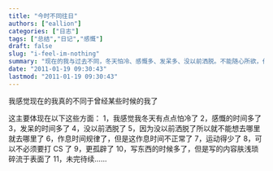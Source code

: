 ```yaml
---
title: "今时不同往日"
authors: ["eallion"]
categories: ["日志"]
tags: ["总结","日记","感慨"]
draft: false
slug: "i-feel-im-nothing"
summary: "现在的我与过去不同，冬天怕冷、感慨多、发呆多、没以前洒脱。不能随心所欲，作息规律但不正常，运动少了。不必打 CS，更孤独。写东西多但肤浅琐碎流于表面。未完待续..."
date: "2011-01-19 09:30:43"
lastmod: "2011-01-19 09:30:43"
---
```


我感觉现在的我真的不同于曾经某些时候的我了

这主要体现在以下这些方面：
1，我感觉我冬天有点点怕冷了
2，感慨的时间多了
3，发呆的时间多了
4，没以前洒脱了
5，因为没以前洒脱了所以就不能想去哪里就去哪里了
6，作息时间规律了，但是这作息时间不正常了
7，运动得少了
8，可以不必须要打 CS 了
9，更孤辟了
10，写东西的时候多了，但是写的内容肤浅琐碎流于表面了
11，未完待续……
